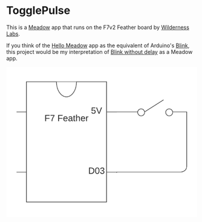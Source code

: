 # TogglePulse

This is a [Meadow](http://developer.wildernesslabs.co/Meadow/) app that runs on the F7v2 Feather board by [Wilderness Labs](https://www.wildernesslabs.co/).

If you think of the [Hello Meadow](http://developer.wildernesslabs.co/Meadow/Getting_Started/Hello_World/) app as the equivalent of Arduino's [Blink](https://docs.arduino.cc/built-in-examples/basics/Blink), this project would be my interpretation of [Blink without delay](https://docs.arduino.cc/built-in-examples/digital/BlinkWithoutDelay) as a Meadow app.

![image](Diagram.png)
